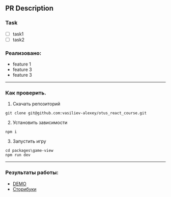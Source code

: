 ## PR Description

### Task

- [ ] task1
- [ ] task2

### Реализовано:

- feature 1
- feature 3
- feature 3

---

### Как проверить.

1.  Скачать репозиторий

```shell
git clone git@github.com:vasiliev-alexey/otus_react_course.git
```

2.  Установить зависимости

```shell
npm i
```

3. Запустить игру

```shell
cd packages\game-view
npm run dev
```

---

### Результаты работы:

- [DEMO](https://vasiliev-alexey.github.io/otus_react_course/tetris/)
- [Сторибуки](https://vasiliev-alexey.github.io/otus_react_course/storybooks/)
